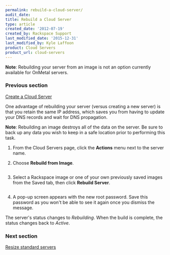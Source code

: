 ```yaml
---
permalink: rebuild-a-cloud-server/
audit_date:
title: Rebuild a Cloud Server
type: article
created_date: '2012-07-19'
created_by: Rackspace Support
last_modified_date: '2015-12-31'
last_modified_by: Kyle Laffoon
product: Cloud Servers
product_url: cloud-servers
---
```


**Note**:  Rebuilding your server from an image is not an option
currently available for OnMetal servers.

### Previous section

[Create a Cloud Server](/how-to/create-a-cloud-server)

One advantage of rebuilding your server (versus creating a new server)
is that you retain the same IP address, which saves you from having to
update your DNS records and wait for DNS propagation.

**Note**: Rebuilding an image destroys all of the data on the server. Be
sure to back up any data you wish to keep in a safe location prior to
performing this task.

1.  From the Cloud Servers page, click the **Actions** menu next to the
    server name.
2.  Choose **Rebuild from Image**.

    <img src="{% asset_path cloud-servers/rebuild-a-cloud-server/6_RebuildButtonnew.png %}" alt="" />

3.  Select a Rackspace image or one of your own previously saved images
    from the Saved tab, then click **Rebuild Server**.

    <img src="{% asset_path cloud-servers/rebuild-a-cloud-server/7_RebuildFromnew.png %}" alt="" />

4.  A pop-up screen appears with the new root password. Save this
    password as you won't be able to see it again once you dismiss
    the message.

The server's status changes to *Rebuilding*. When the build is complete,
the status changes back to *Active*.

### Next section

[Resize standard servers](/how-to/managing-your-server-resizing-standard-and-general-purpose-servers)

